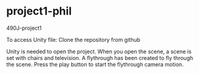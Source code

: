 # project1-phil
490J-project1


To access Unity file:
Clone the repository from github


Unity is needed to open the project.
When you open the scene, a scene is set with chairs and television. A flythrough has been created to fly through the scene. 
Press the play button to start the flythrough camera motion.
